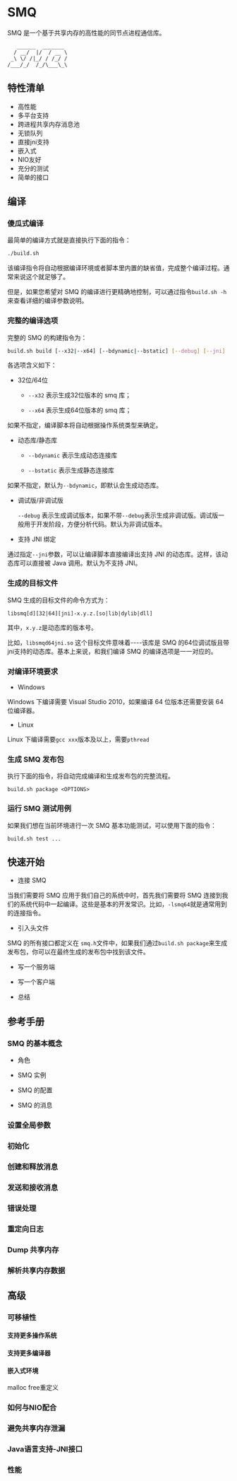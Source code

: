 # SMQ

SMQ 是一个基于共享内存的高性能的同节点进程通信库。

```
   ______  _______ 
  / __/  |/  / __ \
 _\ \/ /|_/ / /_/ /
/___/_/  /_/\___\_\

```

## 特性清单

- 高性能
- 多平台支持
- 跨进程共享内存消息池
- 无锁队列
- 直接jni支持
- 嵌入式
- NIO友好
- 充分的测试
- 简单的接口


## 编译

### 傻瓜式编译

最简单的编译方式就是直接执行下面的指令：

```sh
./build.sh
```

该编译指令将自动根据编译环境或者脚本里内置的缺省值，完成整个编译过程。通常来说这个就足够了。

但是，如果您希望对 SMQ 的编译进行更精确地控制，可以通过指令`build.sh -h`来查看详细的编译参数说明。

### 完整的编译选项

完整的 SMQ 的构建指令为：

```sh
build.sh build [--x32|--x64] [--bdynamic|--bstatic] [--debug] [--jni]
```

各选项含义如下：

* 32位/64位

	-	`--x32` 表示生成32位版本的 smq 库；

	-	`--x64` 表示生成64位版本的 smq 库；

如果不指定，编译脚本将自动根据操作系统类型来确定。

* 动态库/静态库

	-	`--bdynamic` 表示生成动态连接库

	-	`--bstatic`  表示生成静态连接库

如果不指定，默认为`--bdynamic`，即默认会生成动态库。

* 调试版/非调试版

	`--debug`	表示生成调试版本，如果不带`--debug`表示生成非调试版。调试版一般用于开发阶段，方便分析代码。默认为非调试版本。

* 支持 JNI 绑定

通过指定`--jni`参数，可以让编译脚本直接编译出支持 JNI 的动态库。这样，该动态库可以直接被 Java 调用。默认为不支持 JNI。

### 生成的目标文件

SMQ 生成的目标文件的命令方式为：

```text
libsmq[d][32|64][jni]-x.y.z.[so|lib|dylib|dll]
```

其中，`x.y.z`是动态库的版本号。

比如，`libsmqd64jni.so` 这个目标文件意味着----该库是 SMQ 的64位调试版且带jni支持的动态库。基本上来说，和我们编译 SMQ 的编译选项是一一对应的。


### 对编译环境要求

- Windows

Windows 下编译需要 Visual Studio 2010，如果编译 64 位版本还需要安装 64 位编译器。

- Linux

Linux 下编译需要`gcc xxx`版本及以上，需要`pthread`


### 生成 SMQ 发布包

执行下面的指令，将自动完成编译和生成发布包的完整流程。

```
build.sh package <OPTIONS>
```

### 运行 SMQ 测试用例

如果我们想在当前环境进行一次 SMQ 基本功能测试，可以使用下面的指令：

```
build.sh test ... 
```


## 快速开始

- 连接 SMQ

当我们需要将 SMQ 应用于我们自己的系统中时，首先我们需要将 SMQ 连接到我们的系统代码中一起编译。这些是基本的开发常识。比如，`-lsmq64`就是通常用到的连接指令。

- 引入头文件

SMQ 的所有接口都定义在 `smq.h`文件中，如果我们通过`build.sh package`来生成发布包，你可以在最终生成的发布包中找到该文件。

- 写一个服务端

- 写一个客户端

- 总结

## 参考手册

### SMQ 的基本概念

- 角色

- SMQ 实例

- SMQ 的配置

- SMQ 的消息

### 设置全局参数

### 初始化

### 创建和释放消息

### 发送和接收消息

### 错误处理

### 重定向日志

### Dump 共享内存

### 解析共享内存数据

## 高级

### 可移植性

#### 支持更多操作系统

#### 支持更多编译器

#### 嵌入式环境
malloc free重定义

### 如何与NIO配合

### 避免共享内存泄漏

### Java语言支持-JNI接口

### 性能